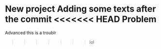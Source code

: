 New project 
Adding some texts after the commit
<<<<<<< HEAD
Problem
=======
Advanced
this is a troublr
>>>>>>> lol
